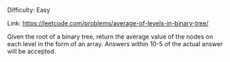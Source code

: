 Difficulty: Easy

Link: https://leetcode.com/problems/average-of-levels-in-binary-tree/

Given the root of a binary tree, return the average value of the nodes on each level in the form of an array. Answers
within 10-5 of the actual answer will be accepted.
